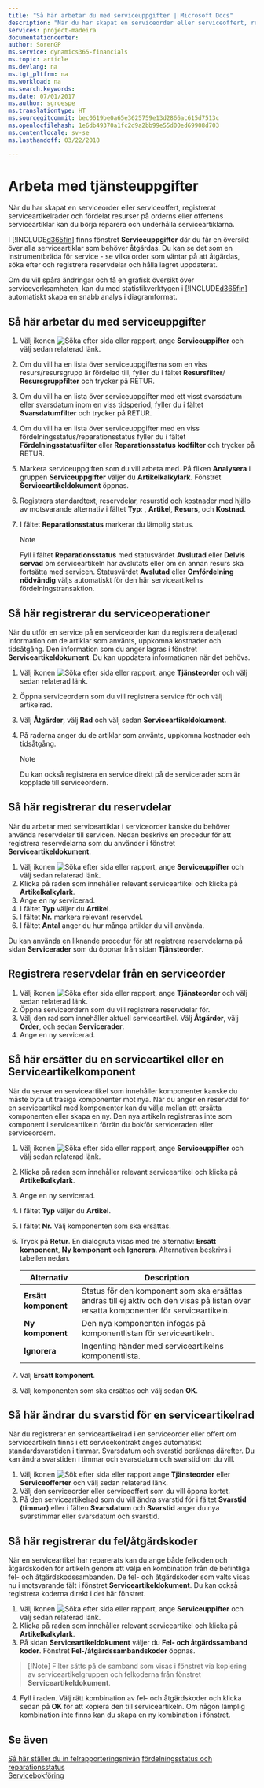 ```yaml
---
title: "Så här arbetar du med serviceuppgifter | Microsoft Docs"
description: "När du har skapat en serviceorder eller serviceoffert, registrerat serviceartikelrader och fördelat resurser på orderns eller offertens serviceartiklar kan du börja reparera och underhålla serviceartiklarna."
services: project-madeira
documentationcenter: 
author: SorenGP
ms.service: dynamics365-financials
ms.topic: article
ms.devlang: na
ms.tgt_pltfrm: na
ms.workload: na
ms.search.keywords: 
ms.date: 07/01/2017
ms.author: sgroespe
ms.translationtype: HT
ms.sourcegitcommit: bec0619be0a65e3625759e13d2866ac615d7513c
ms.openlocfilehash: 1e6db49370a1fc2d9a2bb99e55d00ed69908d703
ms.contentlocale: sv-se
ms.lasthandoff: 03/22/2018

---
```

# <a name="work-on-service-tasks"></a>Arbeta med tjänsteuppgifter
När du har skapat en serviceorder eller serviceoffert, registrerat serviceartikelrader och fördelat resurser på orderns eller offertens serviceartiklar kan du börja reparera och underhålla serviceartiklarna.  

I [!INCLUDE[d365fin](includes/d365fin_md.md)] finns fönstret **Serviceuppgifter** där du får en översikt över alla serviceartiklar som behöver åtgärdas. Du kan se det som en instrumentbräda för service - se vilka order som väntar på att åtgärdas, söka efter och registrera reservdelar och hålla lagret uppdaterat.  
  
Om du vill spåra ändringar och få en grafisk översikt över serviceverksamheten, kan du med statistikverktygen i [!INCLUDE[d365fin](includes/d365fin_md.md)] automatiskt skapa en snabb analys i diagramformat.  
  
## <a name="to-work-on-a-service-task"></a>Så här arbetar du med serviceuppgifter  
1. Välj ikonen ![Söka efter sida eller rapport](media/ui-search/search_small.png "Ikonen Söka efter sida eller rapport"), ange **Serviceuppifter** och välj sedan relaterad länk. 
2. Om du vill ha en lista över serviceuppgifterna som en viss resurs/resursgrupp är fördelad till, fyller du i fältet **Resursfilter**/ **Resursgruppfilter** och trycker på RETUR.  
3. Om du vill ha en lista över serviceuppgifter med ett visst svarsdatum eller svarsdatum inom en viss tidsperiod, fyller du i fältet **Svarsdatumfilter** och trycker på RETUR.  
4. Om du vill ha en lista över serviceuppgifter med en viss fördelningsstatus/reparationsstatus fyller du i fältet **Fördelningsstatusfilter** eller **Reparationsstatus kodfilter** och trycker på RETUR.  
5. Markera serviceuppgiften som du vill arbeta med. På fliken **Analysera** i gruppen **Serviceuppgifter** väljer du **Artikelkalkylark**. Fönstret **Serviceartikeldokument** öppnas.  
6. Registrera standardtext, reservdelar, resurstid och kostnader med hjälp av motsvarande alternativ i fältet **Typ**:  <Blank>, **Artikel**, **Resurs**, och **Kostnad**.  
7. I fältet **Reparationsstatus** markerar du lämplig status.  
  
   > [!NOTE]  
   >  Fyll i fältet **Reparationsstatus** med statusvärdet **Avslutad** eller **Delvis servad** om serviceartikeln har avslutats eller om en annan resurs ska fortsätta med servicen. Statusvärdet **Avslutad** eller **Omfördelning nödvändig** väljs automatiskt för den här serviceartikelns fördelningstransaktion.  

## <a name="to-register-service-operations"></a>Så här registrerar du serviceoperationer  
När du utför en service på en serviceorder kan du registrera detaljerad information om de artiklar som använts, uppkomna kostnader och tidsåtgång. Den information som du anger lagras i fönstret **Serviceartikeldokument**. Du kan uppdatera informationen när det behövs. 
   
1. Välj ikonen ![Söka efter sida eller rapport](media/ui-search/search_small.png "Ikonen Söka efter sida eller rapport"), ange **Tjänsteorder** och välj sedan relaterad länk.  
2. Öppna serviceordern som du vill registrera service för och välj artikelrad.  
3. Välj **Åtgärder**, välj **Rad** och välj sedan **Serviceartikeldokument.**  
4. På raderna anger du de artiklar som använts, uppkomna kostnader och tidsåtgång.  
  
   > [!NOTE]  
   >  Du kan också registrera en service direkt på de servicerader som är kopplade till serviceordern.  
  
## <a name="to-register-spare-parts"></a>Så här registrerar du reservdelar  
När du arbetar med serviceartiklar i serviceorder kanske du behöver använda reservdelar till servicen. Nedan beskrivs en procedur för att registrera reservdelarna som du använder i fönstret **Serviceartikeldokument**.  
  
1. Välj ikonen ![Söka efter sida eller rapport](media/ui-search/search_small.png "Ikonen Söka efter sida eller rapport"), ange **Serviceuppifter** och välj sedan relaterad länk. 
2. Klicka på raden som innehåller relevant serviceartikel och klicka på **Artikelkalkylark**.  
3. Ange en ny servicerad.  
4. I fältet **Typ** väljer du **Artikel**.  
5. I fältet **Nr.** markera relevant reservdel.  
6. I fältet **Antal** anger du hur många artiklar du vill använda.  
  
 Du kan använda en liknande procedur för att registrera reservdelarna på sidan **Servicerader** som du öppnar från sidan **Tjänsteorder**.  
  
## <a name="to-register-spare-parts-from-a-service-order"></a>Registrera reservdelar från en serviceorder  
1. Välj ikonen ![Söka efter sida eller rapport](media/ui-search/search_small.png "Ikonen Söka efter sida eller rapport"), ange **Tjänsteorder** och välj sedan relaterad länk.  
2. Öppna serviceordern som du vill registrera reservdelar för.  
3. Välj den rad som innehåller aktuell serviceartikel. Välj **Åtgärder**, välj **Order**, och sedan **Servicerader**.  
4. Ange en ny servicerad.  
  
## <a name="to-replace-a-service-item-or-a-service-item-component"></a>Så här ersätter du en serviceartikel eller en Serviceartikelkomponent  
När du servar en serviceartikel som innehåller komponenter kanske du måste byta ut trasiga komponenter mot nya. När du anger en reservdel för en serviceartikel med komponenter kan du välja mellan att ersätta komponenten eller skapa en ny. Den nya artikeln registreras inte som komponent i serviceartikeln förrän du bokför serviceraden eller serviceordern. 
    
1. Välj ikonen ![Söka efter sida eller rapport](media/ui-search/search_small.png "Ikonen Söka efter sida eller rapport"), ange **Serviceuppifter** och välj sedan relaterad länk. 
2. Klicka på raden som innehåller relevant serviceartikel och klicka på **Artikelkalkylark**.  
3. Ange en ny servicerad.  
4. I fältet **Typ** väljer du **Artikel**.  
5. I fältet **Nr.** Välj komponenten som ska ersättas.  
6. Tryck på **Retur**. En dialogruta visas med tre alternativ: **Ersätt komponent**, **Ny komponent** och **Ignorera**. Alternativen beskrivs i tabellen nedan.  
  
    |Alternativ | Description|  
    |----------------------------------|---------------------------------------|  
    |**Ersätt komponent**|Status för den komponent som ska ersättas ändras till ej aktiv och den visas på listan över ersatta komponenter för serviceartikeln.|  
    |**Ny komponent**|Den nya komponenten infogas på komponentlistan för serviceartikeln.|  
    |**Ignorera**|Ingenting händer med serviceartikelns komponentlista.|  
  
7. Välj **Ersätt komponent**.  
8. Välj komponenten som ska ersättas och välj sedan **OK**.  

## <a name="to-change-the-response-time-for-a-service-item-line"></a>Så här ändrar du svarstid för en serviceartikelrad  
När du registrerar en serviceartikelrad i en serviceorder eller offert om serviceartikeln finns i ett servicekontrakt anges automatiskt standardsvarstiden i timmar. Svarsdatum och svarstid beräknas därefter. Du kan ändra svarstiden i timmar och svarsdatum och svarstid om du vill.  

1. Välj ikonen ![Sök efter sida eller rapport](media/ui-search/search_small.png "Söka efter sida eller rapport") ange **Tjänsteorder** eller **Serviceofferter** och välj sedan relaterad länk.  
2. Välj den serviceorder eller serviceoffert som du vill öppna kortet.  
3. På den serviceartikelrad som du vill ändra svarstid för i fältet **Svarstid (timmar)** eller i fälten **Svarsdatum** och **Svarstid** anger du nya svarstimmar eller svarsdatum och svarstid.  

## <a name="to-register-faultresolution-codes"></a>Så här registrerar du fel/åtgärdskoder  
När en serviceartikel har reparerats kan du ange både felkoden och åtgärdskoden för artikeln genom att välja en kombination från de befintliga fel- och åtgärdskodssambanden. De fel- och åtgärdskoder som valts visas nu i motsvarande fält i fönstret **Serviceartikeldokument**. Du kan också registrera koderna direkt i det här fönstret.  
    
1. Välj ikonen ![Söka efter sida eller rapport](media/ui-search/search_small.png "Ikonen Söka efter sida eller rapport"), ange **Serviceuppifter** och välj sedan relaterad länk. 
2. Klicka på raden som innehåller relevant serviceartikel och klicka på **Artikelkalkylark**.  
3. På sidan **Serviceartikeldokument** väljer du **Fel- och åtgärdssamband koder**. Fönstret **Fel-/åtgärdssambandskoder** öppnas.  
  
  >  [!Note]
  >  Filter sätts på de samband som visas i fönstret via kopiering av serviceartikelgruppen och felkoderna från fönstret **Serviceartikeldokument**.  
  
4. Fyll i raden. Välj rätt kombination av fel- och åtgärdskoder och klicka sedan på **OK** för att kopiera den till serviceartikeln. Om någon lämplig kombination inte finns kan du skapa en ny kombination i fönstret.  

## <a name="see-also"></a>Se även  
[Så här ställer du in felrapporteringsnivån](service-how-setup-fault-reporting.md)
[fördelningsstatus och reparationsstatus](service-allocation-status-and-repair-status.md)  
[Servicebokföring](service-service-posting.md)  


